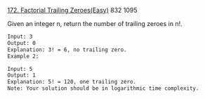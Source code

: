 [172. Factorial Trailing Zeroes(Easy)](https://leetcode.com/problems/factorial-trailing-zeroes/)
832
1095

Given an integer n, return the number of trailing zeroes in n!.

```html
Input: 3
Output: 0
Explanation: 3! = 6, no trailing zero.
Example 2:

Input: 5
Output: 1
Explanation: 5! = 120, one trailing zero.
Note: Your solution should be in logarithmic time complexity.
```